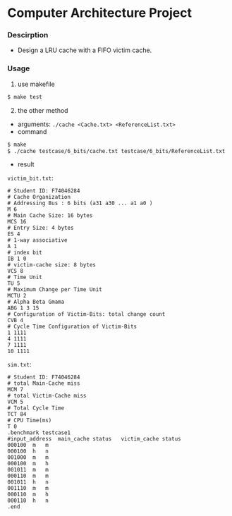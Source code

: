 # Computer Architecture Project

### Descirption

+ Design a LRU cache with a FIFO victim cache.

### Usage

1. use makefile

```bash
$ make test
```

2. the other method

+ arguments: `./cache <Cache.txt> <ReferenceList.txt>`
+ command
```bash
$ make
$ ./cache testcase/6_bits/cache.txt testcase/6_bits/ReferenceList.txt
```

+ result

`victim_bit.txt`:
```
# Student ID: F74046284
# Cache Organization
# Addressing Bus : 6 bits (a31 a30 ... a1 a0 )
M 6
# Main Cache Size: 16 bytes
MCS 16
# Entry Size: 4 bytes
ES 4
# 1-way associative
A 1
# index bit
IB 1 0
# victim-cache size: 8 bytes
VCS 8
# Time Unit
TU 5
# Maximum Change per Time Unit
MCTU 2
# Alpha Beta Gmama
ABG 1 3 15
# Configuration of Victim-Bits: total change count
CVB 4
# Cycle Time Configuration of Victim-Bits
1 1111
4 1111
7 1111
10 1111
```

`sim.txt`:
```
# Student ID: F74046284
# total Main-Cache miss
MCM 7
# total Victim-Cache miss
VCM 5
# Total Cycle Time
TCT 84
# CPU Time(ms)
T 0
.benchmark testcase1
#input_address	main_cache status	victim_cache status
000100	m	m
000100	h	n
001000	m	m
000100	m	h
001011	m	m
000110	m	m
001011	h	n
001110	m	m
000110	m	h
000110	h	n
.end
```
